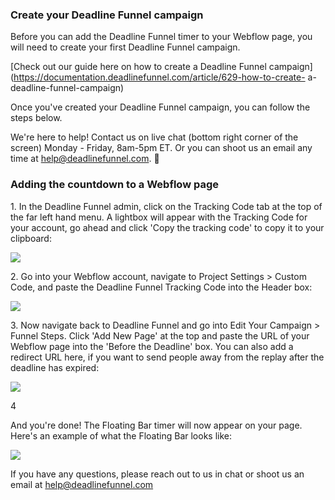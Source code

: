 ### Create your Deadline Funnel campaign

Before you can add the Deadline Funnel timer to your Webflow page, you will
need to create your first Deadline Funnel campaign.

[Check out our guide here on how to create a Deadline Funnel
campaign](https://documentation.deadlinefunnel.com/article/629-how-to-create-
a-deadline-funnel-campaign)

Once you've created your Deadline Funnel campaign, you can follow the steps
below.

We're here to help! Contact us on live chat (bottom right corner of the
screen) Monday - Friday, 8am-5pm ET. Or you can shoot us an email any time at
help@deadlinefunnel.com. 🙂

### Adding the countdown to a Webflow page

1\. In the Deadline Funnel admin, click on the Tracking Code tab at the top of the far left hand menu. A lightbox will appear with the Tracking Code for your account, go ahead and click 'Copy the tracking code' to copy it to your clipboard: 

![](https://d33v4339jhl8k0.cloudfront.net/docs/assets/53974d6ce4b0c76107b109d1/images/5ce5c4cb04286340b8fa74a7/file-miVGnjnr9p.png)

2\. Go into your Webflow account, navigate to Project Settings > Custom Code, and paste the Deadline Funnel Tracking Code into the Header box: 

![](https://s3.amazonaws.com/helpscout.net/docs/assets/53974d6ce4b0c76107b109d1/images/5d0bf6080428632b73117467/file-wu6CnIJMfK.png)

3\. Now navigate back to Deadline Funnel and go into Edit Your Campaign > Funnel Steps. Click 'Add New Page' at the top and paste the URL of your Webflow page into the 'Before the Deadline' box. You can also add a redirect URL here, if you want to send people away from the replay after the deadline has expired: 

![](https://s3.amazonaws.com/helpscout.net/docs/assets/53974d6ce4b0c76107b109d1/images/5d0bf7262c7d3a2f293436ce/file-Ziizn5I9e0.png)

4

    

And you're done! The Floating Bar timer will now appear on your page. Here's
an example of what the Floating Bar looks like:

![](https://s3.amazonaws.com/helpscout.net/docs/assets/53974d6ce4b0c76107b109d1/images/5c65c0a12c7d3a66e32e783a/file-r2622Bfum3.png)

If you have any questions, please reach out to us in chat or shoot us an email
at help@deadlinefunnel.com

